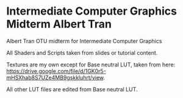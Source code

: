 # Intermediate Computer Graphics Midterm Albert Tran
 Albert Tran OTU midterm for Intermediate Computer Graphics

All Shaders and Scripts taken from slides or tutorial content.

Textures are my own except for Base neutral LUT, taken from here: https://drive.google.com/file/d/1GK0r5-mHSXhab8S7UZe4MB9gskkluhrt/view.

All other LUT files are edited from Base neutral LUT.
